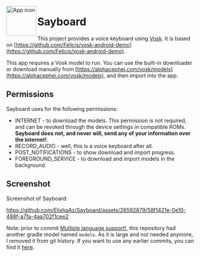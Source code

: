 <img align="left" width="80" height="80"
src="app/src/main/ic_launcher-playstore.png" alt="App icon">

# Sayboard

This project provides a voice keyboard using [Vosk](https://alphacephei.com/vosk/android).
It is based on [https://github.com/Felicis/vosk-android-demo](https://github.com/Felicis/vosk-android-demo).

This app requires a Vosk model to run. You can use the built-in downloader or download manually from
[https://alphacephei.com/vosk/models](https://alphacephei.com/vosk/models), and then import into the app.

## Permissions
Sayboard uses for the following permissions:
- INTERNET - to download the models. This permission is not required, and can be revoked through the device settings in compatible ROMs.
**Sayboard does not, and never will, send any of your information over the internet!**.
- RECORD_AUDIO - well, this is a voice keyboard after all.
- POST_NOTIFICATIONS - to show download and import progress.
- FOREGROUND_SERVICE - to download and import models in the background.

## Screenshot

Screenshot of Sayboard:

https://github.com/ElishaAz/Sayboard/assets/26592879/58f1421e-0e10-488f-a7fa-4aa702f1cee2

Note: prior to commit [Multiple language support!](https://github.com/ElishaAz/Sayboard/commit/9d61c774e6eb623c2b8603a85a5bd73d98ab9af1),
this repository had another gradle model named `models`. As it is large and not needed anymore, I removed it from git history.
If you want to use any earlier commits, you can find it [here](https://github.com/Felicis/vosk-android-demo/tree/master/models).
